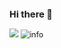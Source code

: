 ### Hi there 👋
![](https://visitor-badge.glitch.me/badge?page_id=we0091234.readme)
![info](https://github-readme-stats.vercel.app/api?username=we0091234&show_icons=true&count_private=true&hide=prs&theme=default_repocard)
